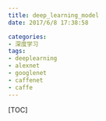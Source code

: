```yaml
---
title: deep_learning_model
date: 2017/6/8 17:38:58

categories:
- 深度学习
tags:
- deeplearning
- alexnet
- googlenet
- caffenet
- caffe
---
```

[TOC]




<!--more-->